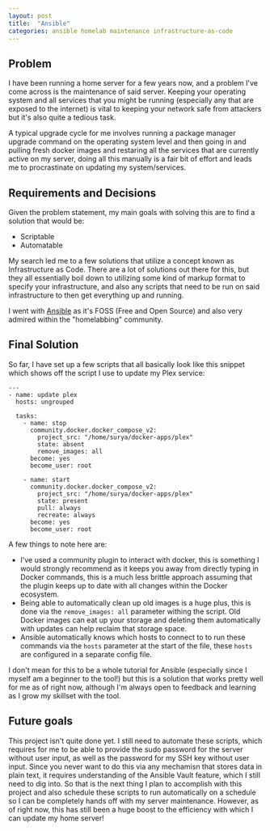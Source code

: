 ```yaml
---
layout: post
title:  "Ansible"
categories: ansible homelab maintenance infrastructure-as-code
---
```


## Problem
I have been running a home server for a few years now, and a problem I've come across is the maintenance of said server. Keeping your operating system and all services that you might be running (especially any that are exposed to the internet) is vital to keeping your network safe from attackers but it's also quite a tedious task.

A typical upgrade cycle for me involves running a package manager upgrade command on the operating system level and then going in and pulling fresh docker images and restaring all the services that are currently active on my server, doing all this manually is a fair bit of effort and leads me to procrastinate on updating my system/services.


## Requirements and Decisions
Given the problem statement, my main goals with solving this are to find a solution that would be:
- Scriptable
- Automatable

My search led me to a few solutions that utilize a concept known as Infrastructure as Code. There are a lot of solutions out there for this, but they all essentially boil down to utilizing some kind of markup format to specify your infrastructure, and also any scripts that need to be run on said infrastructure to then get everything up and running.

I went with [Ansible](https://ansible.com) as it's FOSS (Free and Open Source) and also very admired within the "homelabbing" community.


## Final Solution
So far, I have set up a few scripts that all basically look like this snippet which shows off the script I use to update my Plex service:

```
---
- name: update plex
  hosts: ungrouped

  tasks:
    - name: stop
      community.docker.docker_compose_v2:
        project_src: "/home/surya/docker-apps/plex"
        state: absent
        remove_images: all
      become: yes
      become_user: root

    - name: start
      community.docker.docker_compose_v2:
        project_src: "/home/surya/docker-apps/plex"
        state: present
        pull: always
        recreate: always
      become: yes
      become_user: root
```

A few things to note here are:
- I've used a community plugin to interact with docker, this is something I would strongly recommend as it keeps you away from directly typing in Docker commands, this is a much less brittle approach assuming that the plugin keeps up to date with all changes within the Docker ecosystem.
- Being able to automatically clean up old images is a huge plus, this is done via the `remove_images: all` parameter withing the script. Old Docker images can eat up your storage and deleting them automatically with updates can help reclaim that storage space.
- Ansible automatically knows which hosts to connect to to run these commands via the `hosts` parameter at the start of the file, these `hosts` are configured in a separate config file.

I don't mean for this to be a whole tutorial for Ansible (especially since I myself am a beginner to the tool!) but this is a solution that works pretty well for me as of right now, although I'm always open to feedback and learning as I grow my skillset with the tool.


## Future goals
This project isn't quite done yet. I still need to automate these scripts, which requires for me to be able to provide the sudo password for the server without user input, as well as the password for my SSH key without user input. Since you never want to do this via any mechamisn that stores data in plain text, it requires understanding of the Ansible Vault feature, which I still need to dig into. So that is the next thing I plan to accomplish with this project and also schedule these scripts to run automatically on a schedule so I can be completely hands off with my server maintenance. However, as of right now, this has still been a huge boost to the efficiency with which I can update my home server!
